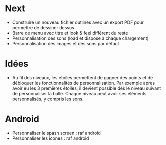 # Next
* Construire un nouveau fichier outlines avec un export PDF pour permettre de dessiner dessus
* Barre de menu avec titre et look & feel différent du reste
* Personnalisation des sons (load et dispose à chaque chargement)
* Personnalisation des images et des sons par défaut

# Idées
* Au fil des niveaux, les étoiles permettent de gagner des points et de débloquer les fonctionnalités de
  personnalisation. Par exemple après avoir eu les 3 premières étoiles, il devient possible dès le niveau
  suivant de personnaliser la balle. Chaque niveau peut avoir ses éléments personnalisés, y compris les
  sons.

# Android
* Personnaliser le spash screen : raf android
* Personnaliser les icones : raf android
